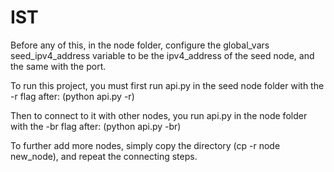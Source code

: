 # IST
Before any of this, in the node folder, configure the global_vars seed_ipv4_address variable to be the ipv4_address of the seed node, and the same with the port.

To run this project, you must first run api.py in the seed node folder with the -r flag after:
(python api.py -r)

Then to connect to it with other nodes, you run api.py in the node folder with the -br flag after:
(python api.py -br)

To further add more nodes, simply copy the directory (cp -r node new_node), and repeat the connecting steps.
